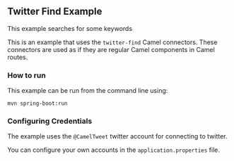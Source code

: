 ## Twitter Find Example

This example searches for some keywords

This is an example that uses the `twitter-find` Camel connectors. These connectors
are used as if they are regular Camel components in Camel routes.

### How to run

This example can be run from the command line using:

    mvn spring-boot:run
    
### Configuring Credentials

The example uses the `@CamelTweet` twitter account for connecting to twitter.

You can configure your own accounts in the `application.properties` file.

